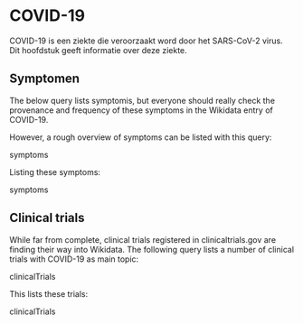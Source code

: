 # COVID-19

<topic>COVID-19</topic> is een ziekte die veroorzaakt word door het <topic>SARS-CoV-2</topic> virus.
Dit hoofdstuk geeft informatie over deze ziekte.

## Symptomen

The below query lists symptomis, but everyone should really check the provenance and
frequency of these symptoms in the Wikidata entry of COVID-19.

However, a rough overview of symptoms can be listed with this query:

<sparql>symptoms</sparql>

Listing these symptoms:

<out>symptoms</out>

## Clinical trials

While far from complete, <topic>clinical trials</topic> registered in <topic>clinicaltrials.gov</topic> are finding their way
into Wikidata. The following query lists a number of clinical trials with COVID-19
as main topic:

<sparql>clinicalTrials</sparql>

This lists these trials:

<out>clinicalTrials</out>
